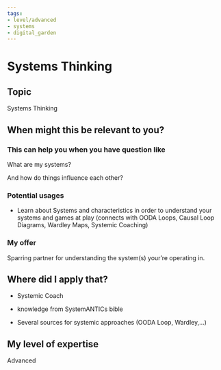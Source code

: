 ```yaml
---
tags: 
- level/advanced
- systems
- digital_garden
---
```

# Systems Thinking
## Topic

Systems Thinking

## When might this be relevant to you?

### This can help you when you have question like

What are my systems?

And how do things influence each other?

### Potential usages

-   Learn about Systems and characteristics in order to understand your systems and games at play (connects with OODA Loops, Causal Loop Diagrams, Wardley Maps, Systemic Coaching)
    

### My offer

Sparring partner for understanding the system(s) your’re operating in.

## Where did I apply that?

-   Systemic Coach
    
-   knowledge from SystemANTICs bible
    
-   Several sources for systemic approaches (OODA Loop, Wardley,…)
    

## My level of expertise

Advanced